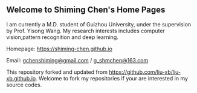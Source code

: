 ## Welcome to Shiming Chen's Home Pages

I am currently a M.D. student of Guizhou University, under the supervision by Prof. Yisong Wang. My research interests includes computer vision,pattern recognition and deep learning.

Homepage: https://shiming-chen.github.io

Email: gchenshiming@gmail.com / g_shmchen@163.com

This repository forked and updated from https://github.com/liu-xb/liu-xb.github.io. 
Welcome to fork my repositories if your are interested in my source codes.
